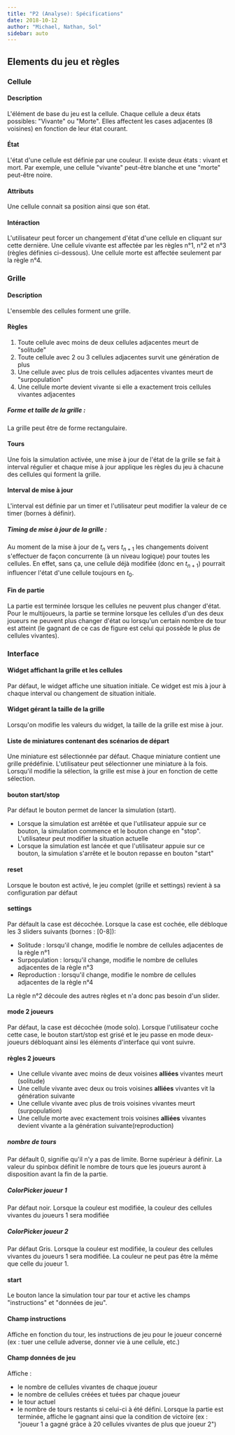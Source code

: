 ```yaml
---
title: "P2 (Analyse): Spécifications"
date: 2018-10-12
author: "Michael, Nathan, Sol"
sidebar: auto
---
```


## Elements du jeu et règles

### Cellule

#### Description
L'élément de base du jeu est la cellule. Chaque cellule a deux états possibles: "Vivante" ou "Morte". Elles affectent les cases adjacentes (8 voisines) en fonction de leur état courant.

#### État
L'état d'une cellule est définie par une couleur. Il existe deux états : vivant et mort.
Par exemple, une cellule "vivante" peut-être blanche et une "morte" peut-être noire.

#### Attributs
Une cellule connait sa position ainsi que son état.

#### Intéraction
L'utilisateur peut forcer un changement d'état d'une cellule en cliquant sur cette dernière.
Une cellule vivante est affectée par les règles n°1, n°2 et n°3 (règles définies ci-dessous).
Une cellule morte est affectée seulement par la règle n°4.

### Grille

#### Description
L'ensemble des cellules forment une grille.

#### Règles
1. Toute cellule avec moins de deux cellules adjacentes meurt de "solitude"
2. Toute cellule avec 2 ou 3 cellules adjacentes survit une génération de plus
3. Une cellule avec plus de trois cellules adjacentes vivantes meurt de "surpopulation"
4. Une cellule morte devient vivante si elle a exactement trois cellules vivantes adjacentes

<Container type="warning" header="Point chaud">

##### Forme et taille de la grille :

La grille peut être de forme rectangulaire.

</container>

#### Tours
Une fois la simulation activée, une mise à jour de l'état de la grille se fait à interval régulier et chaque mise à jour applique les règles du jeu à chacune des cellules qui forment la grille.

#### Interval de mise à jour
L'interval est définie par un timer et l'utilisateur peut modifier la valeur de ce timer (bornes à définir).

<Container type="warning" header="Point chaud">

##### Timing de mise à jour de la grille :

Au moment de la mise à jour de $t_n$ vers $t_{n+1}$ les changements doivent s'effectuer de façon concurrente (à un niveau logique) pour toutes les cellules. En effet, sans ça, une cellule déjà modifiée (donc en $t_{n+1}$) pourrait influencer l'état d'une cellule toujours en $t_0$.

</container>

#### Fin de partie
La partie est terminée lorsque les cellules ne peuvent plus changer d'état.
Pour le multijoueurs, la partie se termine lorsque les cellules d'un des deux joueurs ne peuvent plus changer d'état ou lorsqu'un certain nombre de tour est atteint (le gagnant de ce cas de figure est celui qui possède le plus de cellules vivantes).

### Interface

#### Widget affichant la grille et les cellules
Par défaut, le widget affiche une situation initiale. Ce widget est mis à jour à chaque interval ou changement de situation initiale.

#### Widget gérant la taille de la grille
Lorsqu'on modifie les valeurs du widget, la taille de la grille est mise à jour.

#### Liste de miniatures contenant des scénarios de départ
Une miniature est sélectionnée par défaut. Chaque miniature contient une grille prédéfinie. L'utilisateur peut sélectionner une miniature à la fois. Lorsqu'il modifie la sélection, la grille est mise à jour en fonction de cette sélection.

#### bouton start/stop
Par défaut le bouton permet de lancer la simulation (start).
* Lorsque la simulation est arrêtée et que l'utilisateur appuie sur ce bouton, la simulation commence et le bouton change en "stop". L'utilisateur peut modifier la situation actuelle
* Lorsque la simulation est lancée et que l'utilisateur appuie sur ce bouton, la simulation s'arrête et le bouton repasse en bouton "start"

#### reset
Lorsque le bouton est activé, le jeu complet (grille et settings) revient à sa configuration par défaut

#### settings
Par défault la case est décochée. Lorsque la case est cochée, elle débloque les 3 sliders suivants (bornes : [0-8]):
* Solitude : lorsqu'il change, modifie le nombre de cellules adjacentes de la règle n°1
* Surpopulation : lorsqu'il change, modifie le nombre de cellules adjacentes de la règle n°3
* Reproduction : lorsqu'il change, modifie le nombre de cellules adjacentes de la règle n°4

La règle n°2 découle des autres règles et n'a donc pas besoin d'un slider.

#### mode 2 joueurs
Par défaut, la case est décochée (mode solo). Lorsque l'utilisateur coche cette case, le bouton start/stop est grisé et le jeu passe en mode deux-joueurs débloquant ainsi les éléments d'interface qui vont suivre.

#### règles 2 joueurs
* Une cellule vivante avec moins de deux voisines **alliées** vivantes meurt (solitude)
* Une cellule vivante avec deux ou trois voisines **alliées** vivantes vit la génération suivante
* Une cellule vivante avec plus de trois voisines vivantes meurt (surpopulation)
* Une cellule morte avec exactement trois voisines **alliées** vivantes devient vivante a la génération suivante(reproduction)

##### nombre de tours
Par défault 0, signifie qu'il n'y a pas de limite. Borne supérieur à définir. La valeur du spinbox définit le nombre de tours que les joueurs auront à disposition avant la fin de la partie.

##### ColorPicker joueur 1
Par défaut noir. Lorsque la couleur est modifiée, la couleur des cellules vivantes du joueurs 1 sera modifiée

##### ColorPicker joueur 2
Par défaut Gris. Lorsque la couleur est modifiée, la couleur des cellules vivantes du joueurs 1 sera modifiée. La couleur ne peut pas être la même que celle du joueur 1.

#### start
Le bouton lance la simulation tour par tour et active les champs "instructions" et "données de jeu".

#### Champ instructions
Affiche en fonction du tour, les instructions de jeu pour le joueur concerné (ex : tuer une cellule adverse, donner vie à une cellule, etc.)

#### Champ données de jeu
Affiche :
* le nombre de cellules vivantes de chaque joueur
* le nombre de cellules créées et tuées par chaque joueur
* le tour actuel
* le nombre de tours restants si celui-ci à été défini.
Lorsque la partie est terminée, affiche le gagnant ainsi que la condition de victoire (ex : "joueur 1 a gagné grâce à 20 cellules vivantes de plus que joueur 2")